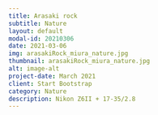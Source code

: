 ```yaml
---
title: Arasaki rock
subtitle: Nature
layout: default
modal-id: 20210306
date: 2021-03-06
img: arasakiRock_miura_nature.jpg
thumbnail: arasakiRock_miura_nature.jpg
alt: image-alt
project-date: March 2021
client: Start Bootstrap
category: Nature
description: Nikon Z6II + 17-35/2.8
---
```

